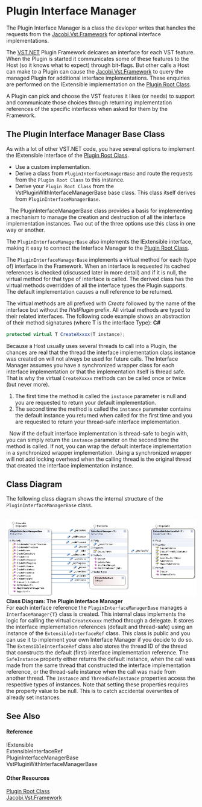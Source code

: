 # Plugin Interface Manager

The Plugin Interface Manager is a class the devloper writes that handles the requests from the <a href="bf34ecc4-5cd1-4770-86fe-2cda55f05823">Jacobi.Vst.Framework</a> for optional interface implementations.


The <a href="http://www.codeplex.com/vstnet">VST.NET</a> Plugin Framework delcares an interface for each VST feature. When the Plugin is started it communicates some of these features to the Host (so it knows what to expect) through bit-flags. But other calls a Host can make to a Plugin can cause the <a href="bf34ecc4-5cd1-4770-86fe-2cda55f05823">Jacobi.Vst.Framework</a> to query the managed Plugin for additional interface implementations. These enquiries are performed on the IExtensible implementation on the <a href="62feac6e-0c75-4ef8-8703-fb970f81280b">Plugin Root Class</a>.


A Plugin can pick and choose the VST features it likes (or needs) to support and communicate those choices through returning implementation references of the specific interfaces when asked for them by the Framework.



## The Plugin Interface Manager Base Class

As with a lot of other VST.NET code, you have several options to implement the IExtensible interface of the <a href="62feac6e-0c75-4ef8-8703-fb970f81280b">Plugin Root Class</a>.
&nbsp;<ul><li>Use a custom implementation.</li><li>Derive a class from `PluginInterfaceManagerBase` and route the requests from the `Plugin Root Class` to this instance.</li><li>Derive your `Plugin Root Class` from the VstPluginWithInterfaceManagerBase base class. This class itself derives from `PluginInterfaceManagerBase`.</li></ul>&nbsp;
The PluginInterfaceManagerBase class provides a basis for implementing a mechanism to manage the creation and destruction of all the interface implementation instances. Two out of the three options use this class in one way or another.


The `PluginInterfaceManagerBase` also implements the IExtensible interface, making it easy to connect the Interface Manager to the <a href="62feac6e-0c75-4ef8-8703-fb970f81280b">Plugin Root Class</a>.


The `PluginInterfaceManagerBase` implements a virtual method for each (type of) interface in the Framework. When an interface is requested its cached references is checked (discussed later in more detail) and if it is null, the virtual method for that type of interface is called. The derived class has the virtual methods overridden of all the interface types the Plugin supports. The default implementation causes a null reference to be returned.


The virtual methods are all prefixed with _Create_ followed by the name of the interface but without the _IVstPlugin_ prefix. All virtual methods are typed to their related interfaces. The following code example shows an abstraction of their method signatures (where T is the interface Type): 
**C#**<br />
``` C#
protected virtual T CreateXxxxx(T instance);
```



Because a Host usually uses several threads to call into a Plugin, the chances are real that the thread the interface implementation class instance was created on will not always be used for future calls. The Interface Manager assumes you have a synchronized wrapper class for each interface implementation or that the implementation itself is thread safe. That is why the virtual `CreateXxxxx` methods can be called once or twice (but never more).
&nbsp;<ol><li>The first time the method is called the `instance` parameter is null and you are requested to return your default implementation.</li><li>The second time the method is called the `instance` parameter contains the default instance you returned when called for the first time and you are requested to return your thread-safe interface implementation.</li></ol>&nbsp;
Now if the default interface implementation is thread-safe to begin with, you can simply return the `instance` parameter on the second time the method is called. If not, you can wrap the default interface implementation in a synchronized wrapper implementation. Using a synchronized wrapper will not add locking overhead when the calling thread is the original thread that created the interface implementation instance.





## Class Diagram

The following class diagram shows the internal structure of the `PluginInterfaceManagerBase` class.

<br /><img src="media/Jacobi.Vst.Framework.InterfaceManager.png" /><br />
**Class Diagram: The Plugin Interface Manager**
<br />
For each interface reference the `PluginInterfaceManagerBase` manages a `InterfaceManager{T}` class is created. This internal class implements the logic for calling the virtual `CreateXxxxx` method through a delegate. It stores the interface implementation references (default and thread-safe) using an instance of the `ExtensibleInterfaceRef` class. This class is public and you can use it to implement your own Interface Manager if you decide to do so. The `ExtensibleInterfaceRef` class also stores the thread ID of the thread that constructs the default (first) interface implementation reference. The `SafeInstance` property either returns the default instance, when the call was made from the same thread that constructed the interface implementation reference, or the thread-safe instance when the call was made from another thread. The `Instance` and `ThreadSafeInstance` properties access the respective types of instances. Note that setting these properties requires the property value to be null. This is to catch accidental overwrites of already set instances.



## See Also


#### Reference
IExtensible<br />ExtensibleInterfaceRef<br />PluginInterfaceManagerBase<br />VstPluginWithInterfaceManagerBase<br />

#### Other Resources
<a href="62feac6e-0c75-4ef8-8703-fb970f81280b">Plugin Root Class</a><br /><a href="bf34ecc4-5cd1-4770-86fe-2cda55f05823">Jacobi.Vst.Framework</a><br />